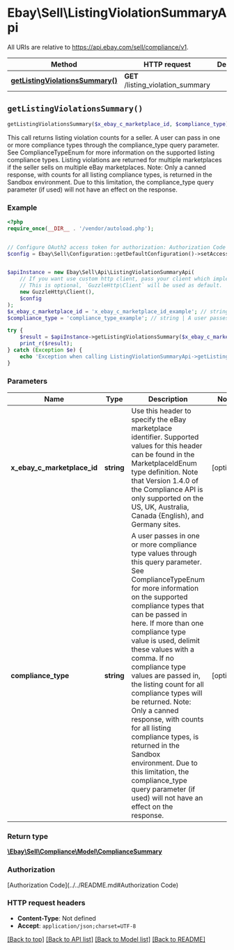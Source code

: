 # Ebay\Sell\ListingViolationSummaryApi

All URIs are relative to https://api.ebay.com/sell/compliance/v1.

Method | HTTP request | Description
------------- | ------------- | -------------
[**getListingViolationsSummary()**](ListingViolationSummaryApi.md#getListingViolationsSummary) | **GET** /listing_violation_summary | 


## `getListingViolationsSummary()`

```php
getListingViolationsSummary($x_ebay_c_marketplace_id, $compliance_type): \Ebay\Sell\Compliance\Model\ComplianceSummary
```



This call returns listing violation counts for a seller. A user can pass in one or more compliance types through the compliance_type query parameter. See ComplianceTypeEnum for more information on the supported listing compliance types. Listing violations are returned for multiple marketplaces if the seller sells on multiple eBay marketplaces. Note: Only a canned response, with counts for all listing compliance types, is returned in the Sandbox environment. Due to this limitation, the compliance_type query parameter (if used) will not have an effect on the response.

### Example

```php
<?php
require_once(__DIR__ . '/vendor/autoload.php');


// Configure OAuth2 access token for authorization: Authorization Code
$config = Ebay\Sell\Configuration::getDefaultConfiguration()->setAccessToken('YOUR_ACCESS_TOKEN');


$apiInstance = new Ebay\Sell\Api\ListingViolationSummaryApi(
    // If you want use custom http client, pass your client which implements `GuzzleHttp\ClientInterface`.
    // This is optional, `GuzzleHttp\Client` will be used as default.
    new GuzzleHttp\Client(),
    $config
);
$x_ebay_c_marketplace_id = 'x_ebay_c_marketplace_id_example'; // string | Use this header to specify the eBay marketplace identifier. Supported values for this header can be found in the MarketplaceIdEnum type definition. Note that Version 1.4.0 of the Compliance API is only supported on the US, UK, Australia, Canada {English), and Germany sites.
$compliance_type = 'compliance_type_example'; // string | A user passes in one or more compliance type values through this query parameter. See ComplianceTypeEnum for more information on the supported compliance types that can be passed in here. If more than one compliance type value is used, delimit these values with a comma. If no compliance type values are passed in, the listing count for all compliance types will be returned. Note: Only a canned response, with counts for all listing compliance types, is returned in the Sandbox environment. Due to this limitation, the compliance_type query parameter (if used) will not have an effect on the response.

try {
    $result = $apiInstance->getListingViolationsSummary($x_ebay_c_marketplace_id, $compliance_type);
    print_r($result);
} catch (Exception $e) {
    echo 'Exception when calling ListingViolationSummaryApi->getListingViolationsSummary: ', $e->getMessage(), PHP_EOL;
}
```

### Parameters

Name | Type | Description  | Notes
------------- | ------------- | ------------- | -------------
 **x_ebay_c_marketplace_id** | **string**| Use this header to specify the eBay marketplace identifier. Supported values for this header can be found in the MarketplaceIdEnum type definition. Note that Version 1.4.0 of the Compliance API is only supported on the US, UK, Australia, Canada {English), and Germany sites. | [optional]
 **compliance_type** | **string**| A user passes in one or more compliance type values through this query parameter. See ComplianceTypeEnum for more information on the supported compliance types that can be passed in here. If more than one compliance type value is used, delimit these values with a comma. If no compliance type values are passed in, the listing count for all compliance types will be returned. Note: Only a canned response, with counts for all listing compliance types, is returned in the Sandbox environment. Due to this limitation, the compliance_type query parameter (if used) will not have an effect on the response. | [optional]

### Return type

[**\Ebay\Sell\Compliance\Model\ComplianceSummary**](../Model/ComplianceSummary.md)

### Authorization

[Authorization Code](../../README.md#Authorization Code)

### HTTP request headers

- **Content-Type**: Not defined
- **Accept**: `application/json;charset=UTF-8`

[[Back to top]](#) [[Back to API list]](../../README.md#endpoints)
[[Back to Model list]](../../README.md#models)
[[Back to README]](../../README.md)
